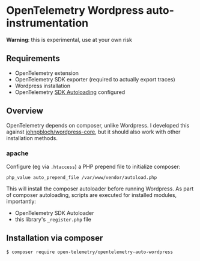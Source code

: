 # OpenTelemetry Wordpress auto-instrumentation

**Warning**: this is experimental, use at your own risk

## Requirements

* OpenTelemetry extension
* OpenTelemetry SDK exporter (required to actually export traces)
* Wordpress installation
* OpenTelemetry [SDK Autoloading](https://github.com/open-telemetry/opentelemetry-php/blob/main/examples/autoload_sdk.php) configured

## Overview
OpenTelemetry depends on composer, unlike Wordpress. I developed this against [johnpbloch/wordpress-core](https://github.com/johnpbloch/wordpress-core-installer), but it should also work with other installation methods.

### apache

Configure (eg via `.htaccess`) a PHP prepend file to initialize composer:

```
php_value auto_prepend_file /var/www/vendor/autoload.php
```

This will install the composer autoloader before running Wordpress. As part of composer autoloading,
scripts are executed for installed modules, importantly:
* OpenTelemetry SDK Autoloader
* this library's `_register.php` file

## Installation via composer

```bash
$ composer require open-telemetry/opentelemetry-auto-wordpress
```
